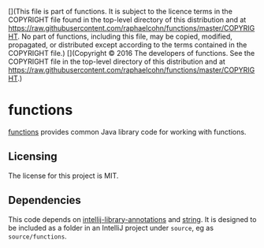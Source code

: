 [](This file is part of functions. It is subject to the licence terms in the COPYRIGHT file found in the top-level directory of this distribution and at https://raw.githubusercontent.com/raphaelcohn/functions/master/COPYRIGHT. No part of functions, including this file, may be copied, modified, propagated, or distributed except according to the terms contained in the COPYRIGHT file.)
[](Copyright © 2016 The developers of functions. See the COPYRIGHT file in the top-level directory of this distribution and at https://raw.githubusercontent.com/raphaelcohn/functions/master/COPYRIGHT.)

# functions

[functions] provides common Java library code for working with functions.


## Licensing

The license for this project is MIT.


## Dependencies

This code depends on [intellij-library-annotations] and [string]. It is designed to be included as a folder in an IntelliJ project under `source`, eg as `source/functions`.


[intellij-library-annotations]:  https://github.com/raphaelcohn/intellij-library-annotations "intellij-library-annotations GitHub page"
[string]: https://github.com/raphaelcohn/string "string GitHub page"
[functions]: https://github.com/raphaelcohn/functions "functions GitHub page"
